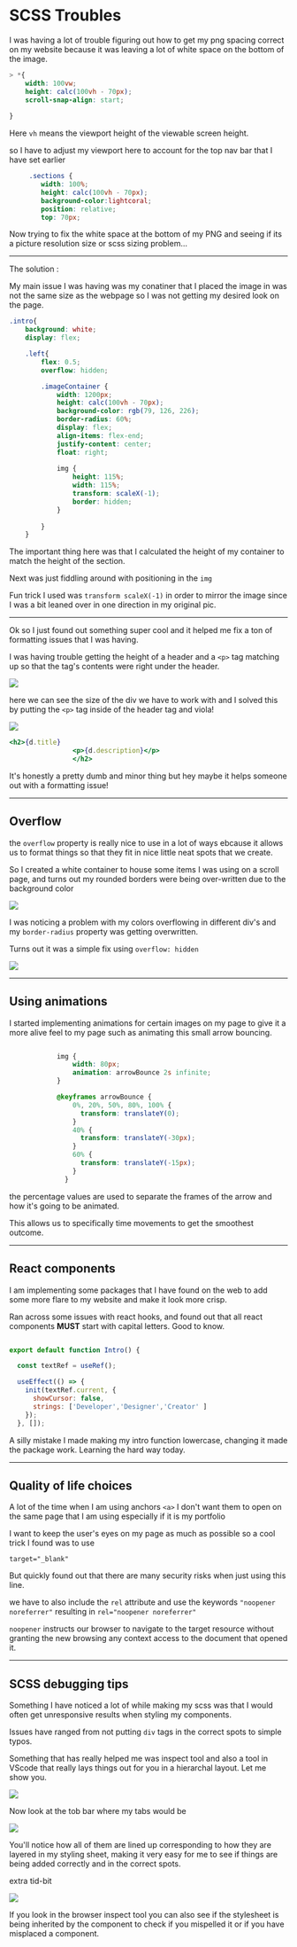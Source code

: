 # SCSS Troubles

I was having a lot of trouble figuring out how to get my png spacing correct on my website because it was leaving a lot of white space on the bottom of the image.

```scss
> *{
    width: 100vw;
    height: calc(100vh - 70px);
    scroll-snap-align: start;
            
}
```

Here `vh` means the viewport height of the viewable screen height.

so I have to adjust my viewport here to account for the top nav bar that I have set earlier

```scss
     .sections {
        width: 100%;
        height: calc(100vh - 70px);
        background-color:lightcoral;
        position: relative;
        top: 70px;
```

Now trying to fix the white space at the bottom of my PNG and seeing if its a picture resolution size or scss sizing problem...

-------------------------------
The solution : 

My main issue I was having was my conatiner that I placed the image in was not the same size as the webpage so I was not getting my desired look on the page.

```scss
.intro{
    background: white;
    display: flex;

    .left{
        flex: 0.5;
        overflow: hidden;

        .imageContainer {
            width: 1200px;
            height: calc(100vh - 70px);
            background-color: rgb(79, 126, 226);
            border-radius: 60%;
            display: flex;
            align-items: flex-end;
            justify-content: center;
            float: right;
        
            img {
                height: 115%;    
                width: 115%;
                transform: scaleX(-1);
                border: hidden;
            }
            
        }
    }
```

The important thing here was that I calculated the height of my container to match the height of the section.

Next was just fiddling around with positioning in the `img`

Fun trick I used was `transform scaleX(-1)` in order to mirror the image since I was a bit leaned over in one direction in my original pic.

----

Ok so I just found out something super cool and it helped me fix a ton of formatting issues that I was having.

I was having trouble getting the height of a header and a `<p>` tag matching up so that the tag's contents were right under the header.

![](./Images/header1.png)

here we can see the size of the div we have to work with and I solved this by putting the `<p>` tag inside of the header tag and viola!

![](./Images/header2.png)

``` jsx
<h2>{d.title}
                <p>{d.description}</p>
                </h2>
```
It's honestly a pretty dumb and minor thing but hey maybe it helps someone out with a formatting issue!

----
## Overflow

the `overflow` property is really nice to use in a lot of ways ebcause it allows us to format things so that they fit in nice little neat spots that we create.

So I created a white container to house some items I was using on a scroll page, and turns out my rounded borders were being over-written due to the background color

![](./images/without%20overflow.jpg)

I was noticing a problem with my colors overflowing in different div's and my `border-radius` property was getting overwritten.

Turns out it was a simple fix using `overflow: hidden`

![](./Images/with%20overflow.jpg)

----

## Using animations

I started implementing animations for certain images on my page to give it a more alive feel to my page such as animating this small arrow bouncing.

``` scss 

            img {
                width: 80px;
                animation: arrowBounce 2s infinite;
            }

            @keyframes arrowBounce {
                0%, 20%, 50%, 80%, 100% {
                  transform: translateY(0);
                }
                40% {
                  transform: translateY(-30px);
                }
                60% {
                  transform: translateY(-15px);
                }
              }

```

the percentage values are used to separate the frames of the arrow and how it's going to be animated.

This allows us to specifically time movements to get the smoothest outcome.

----

## React components

I am implementing some packages that I have found on the web to add some more flare to my website and make it look more crisp.

Ran across some issues with react hooks, and found out that all react components **MUST** start with capital letters. Good to know.

```jsx

export default function Intro() {

  const textRef = useRef();

  useEffect(() => {
    init(textRef.current, { 
      showCursor: false, 
      strings: ['Developer','Designer','Creator' ] 
    });
  }, []); 

  ```

  A silly mistake I made making my intro function lowercase, changing it made the package work.  Learning the hard way today.

----

## Quality of life choices

A lot of the time when I am using anchors `<a>` I don't want them to open on the same page that I am using especially if it is my portfolio

I want to keep the user's eyes on my page as much as possible so a cool trick I found was to use 

`target="_blank"`

But quickly found out that there are many security risks when just using this line.

we have to also include the `rel` attribute and use the keywords `"noopener noreferrer"` resulting in `rel="noopener noreferrer"`

`noopener` instructs our browser to navigate to the target resource without granting the new browsing any context access to the document that opened it.


----

## SCSS debugging tips

Something I have noticed a lot of while making my scss was that I would often get unresponsive results when styling my components.

Issues have ranged from not putting `div` tags in the correct spots to simple typos.

Something that has really helped me was inspect tool and also a tool in VScode that really lays things out for you in a hierarchal layout.  Let me show you.

![](./Images/scss1.jpg)

Now look at the tob bar where my tabs would be 

![](./Images/scss2.jpg)

You'll notice how all of them are lined up corresponding to how they are layered in my styling sheet, making it very easy for me to see if things are being added correctly and in the correct spots.

extra tid-bit

![](./Images/scss3.jpg)

If you look in the browser inspect tool you can also see if the stylesheet is being inherited by the component to check if you mispelled it or if you have misplaced a component.

